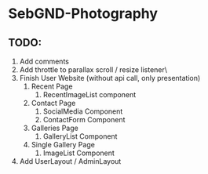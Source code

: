 # SebGND-Photography

## TODO:
1. Add comments
1. Add throttle to parallax scroll / resize listener\
1. Finish User Website (without api call, only presentation)
    1. Recent Page
        1. RecentImageList component
    1. Contact Page
        1. SocialMedia Component
        1. ContactForm Component
    1. Galleries Page
        1. GalleryList Component
    1. Single Gallery Page
        1. ImageList Component
1. Add UserLayout / AdminLayout
